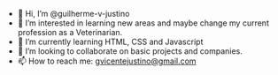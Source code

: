 - 👋 Hi, I’m @guilherme-v-justino
- 👀 I’m interested in learning new areas and maybe change my current profession as a Veterinarian.
- 🌱 I’m currently learning HTML, CSS and Javascript
- 💞️ I’m looking to collaborate on basic projects and companies.
- 📫 How to reach me: gvicentejustino@gmail.com
